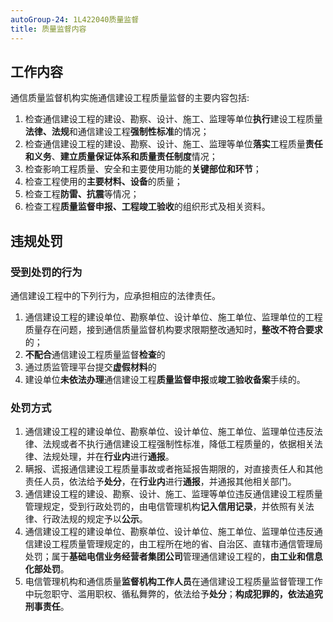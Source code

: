 ```yaml
---
autoGroup-24: 1L422040质量监督
title: 质量监督内容
---
```


## 工作内容
通信质量监督机构实施通信建设工程质量监督的主要内容包括:
1. 检查通信建设工程的建设、勘察、设计、施工、监理等单位**执行**建设工程质量**法律、法规**和通信建设工程**强制性标准**的情况；
2. 检查通信建设工程的建设、勘察、设计、施工、监理等单位**落实**工程质量**责任和义务**、**建立质量保证体系和质量责任制度**情况；
3. 检查影响工程质量、安全和主要使用功能的**关键部位和环节**；
4. 检查工程使用的**主要材料、设备**的质量；
5. 检查工程**防雷、抗震**等情况；
6. 检查工程**质量监督申报、工程竣工验收**的组织形式及相关资料。

## 违规处罚
### 受到处罚的行为
通信建设工程中的下列行为，应承担相应的法律责任。
1. 通信建设工程的建设单位、勘察单位、设计单位、施工单位、监理单位的工程质量存在问题，接到通信质量监督机构要求限期整改通知时，**整改不符合要求**的；
2. **不配合**通信建设工程质量监督**检查**的
3. 通过质监管理平台提交**虚假材料**的
4. 建设单位**未依法办理**通信建设工程**质量监督申报**或**竣工验收备案**手续的。

### 处罚方式
1. 通信建设工程的建设单位、勘察单位、设计单位、施工单位、监理单位违反法律、法规或者不执行通信建设工程强制性标准，降低工程质量的，依据相关法律、法规处理，并在**行业内**进行**通报**。
2. 瞒报、谎报通信建设工程质量事故或者拖延报告期限的，对直接责任人和其他责任人员，依法给予**处分**，在**行业内**进行**通报**，并通报其他相关部门。
3. 通信建设工程的建设、勘察、设计、施工、监理等单位违反通信建设工程质量管理规定，受到行政处罚的，由电信管理机构**记入信用记录**，并依照有关法律、行政法规的规定予以**公示**。
4. 通信建设工程的建设单位、勘察单位、设计单位、施工单位、监理单位违反通信建设工程质量管理规定的，由工程所在地的省、自治区、直辖市通信管理局处罚；属于**基础电信业务经营者集团公司**管理通信建设工程的，**由工业和信息化部处罚**。
5. 电信管理机构和通信质量**监督机构工作人员**在通信建设工程质量监督管理工作中玩忽职守、滥用职权、循私舞弊的，依法给予**处分**；**构成犯罪的，依法追究刑事责任**。
